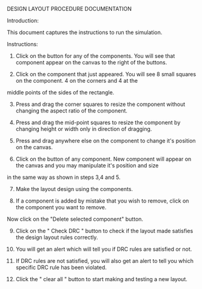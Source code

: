 DESIGN LAYOUT PROCEDURE DOCUMENTATION

Introduction:

<span id="anchor"></span>This document captures the instructions to run the simulation.

Instructions:

1. Click on the button for any of the components. You will see that component appear on the canvas to the right of the buttons.

2. Click on the component that just appeared. You will see 8 small squares on the component. 4 on the corners and 4 at the

 middle points of the sides of the rectangle.

3. Press and drag the corner squares to resize the component without changing the aspect ratio of the component.

4. Press and drag the mid-point squares to resize the component by changing height or width only in direction of dragging.

5. Press and drag anywhere else on the component to change it's position on the canvas.

6. Click on the button of any component. New component will appear on the canvas and you may manipulate it's position and size

 in the same way as shown in steps 3,4 and 5.

7. Make the layout design using the components.

8. If a component is added by mistake that you wish to remove, click on the component you want to remove.

 Now click on the "Delete selected component" button.

9. Click on the " Check DRC " button to check if the layout made satisfies the design layout rules correctly.

10. You will get an alert which will tell you if DRC rules are satisfied or not.

11. If DRC rules are not satisfied, you will also get an alert to tell you which specific DRC rule has been violated.

12. Click the " clear all " button to start making and testing a new layout.

